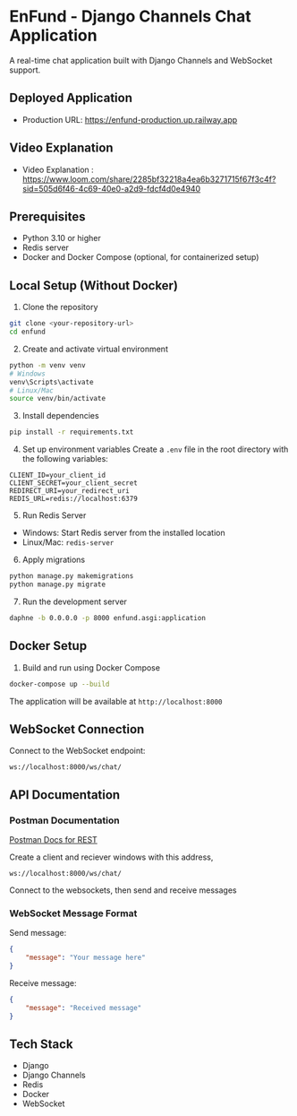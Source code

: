 # EnFund - Django Channels Chat Application

A real-time chat application built with Django Channels and WebSocket support.

## Deployed Application
- Production URL: https://enfund-production.up.railway.app

## Video Explanation

- Video Explanation : https://www.loom.com/share/2285bf32218a4ea6b3271715f67f3c4f?sid=505d6f46-4c69-40e0-a2d9-fdcf4d0e4940

## Prerequisites
- Python 3.10 or higher
- Redis server
- Docker and Docker Compose (optional, for containerized setup)

## Local Setup (Without Docker)

1. Clone the repository
```bash
git clone <your-repository-url>
cd enfund
```

2. Create and activate virtual environment
```bash
python -m venv venv
# Windows
venv\Scripts\activate
# Linux/Mac
source venv/bin/activate
```

3. Install dependencies
```bash
pip install -r requirements.txt
```

4. Set up environment variables
Create a `.env` file in the root directory with the following variables:
```
CLIENT_ID=your_client_id
CLIENT_SECRET=your_client_secret
REDIRECT_URI=your_redirect_uri
REDIS_URL=redis://localhost:6379
```

5. Run Redis Server
- Windows: Start Redis server from the installed location
- Linux/Mac: `redis-server`

6. Apply migrations
```bash
python manage.py makemigrations
python manage.py migrate
```

7. Run the development server
```bash
daphne -b 0.0.0.0 -p 8000 enfund.asgi:application
```

## Docker Setup

1. Build and run using Docker Compose
```bash
docker-compose up --build
```

The application will be available at `http://localhost:8000`

## WebSocket Connection

Connect to the WebSocket endpoint:
```
ws://localhost:8000/ws/chat/
```

## API Documentation

### Postman Documentation

[Postman Docs for REST](https://documenter.getpostman.com/view/32604647/2sAYk8ui8m)

Create a client and reciever windows with this address,
```
ws://localhost:8000/ws/chat/
```
Connect to the websockets, then send and receive messages




### WebSocket Message Format

Send message:
```json
{
    "message": "Your message here"
}
```

Receive message:
```json
{
    "message": "Received message"
}
```


## Tech Stack
- Django
- Django Channels
- Redis
- Docker
- WebSocket

